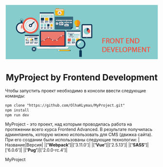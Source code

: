 <!-- Название -->
<div align="center">
    <img src="./static/img/front_end.jpg" width="500">
    <h1> MyProject by Frontend Development</h1>
</div>

<!-- Запуск -->
Чтобы запустить проект необходимо в консоли ввести следующие команды:
```
npm clone "https://github.com/OlhaKLymas/MyProject.git"
npm install
npm run dev
```
<!-- Описание -->
MyProject - это проект, над которым проводилась работа на протяжении всего курса Frontend Advanced. В результате получилась админпанель, которую можно использовать для CMS (движка сайта). 
При его создании были использованы следующие технологии:
|Название|Версия|
|[**'Webpack'**]|['3.11.0']|
|[**'Vue'**]|['2.5.13']|
|[**'SASS'**]|['6.0.6']|
|[**'Pug'**]|['2.0.0-rc.4']|

<!-- Архитектура -->
MyProject 
